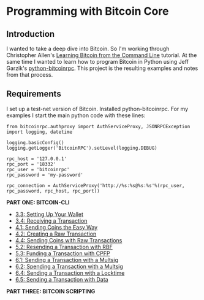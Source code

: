 # Programming with Bitcoin Core

## Introduction
I wanted to take a deep dive into Bitcoin. So I'm working through Christopher Allen's [Learning Bitcoin from the Command Line](https://github.com/ChristopherA/Learning-Bitcoin-from-the-Command-Line) tutorial. At the same time I wanted to learn how to program Bitcoin in Python using Jeff Garzik's [python-bitcoinrpc](https://github.com/jgarzik/python-bitcoinrpc). This project is the resulting examples and notes from that process.

## Requirements
I set up a test-net version of Bitcoin. Installed python-bitcoinrpc. For my examples I start the main python code with these lines:

```
from bitcoinrpc.authproxy import AuthServiceProxy, JSONRPCException
import logging, datetime

logging.basicConfig()
logging.getLogger('BitcoinRPC').setLevel(logging.DEBUG)

rpc_host = '127.0.0.1'
rpc_port = '18332'
rpc_user = 'bitcoinrpc'
rpc_password = 'my-password'

rpc_connection = AuthServiceProxy('http://%s:%s@%s:%s'%(rpc_user, rpc_password, rpc_host, rpc_port))
```

**PART ONE: BITCOIN-CLI**

* [3.3: Setting Up Your Wallet](03_3_Setting_Up_Your_Wallet.md)
* [3.4: Receiving a Transaction](03_4_Receiving_a_Transaction.md)
* [4.1: Sending Coins the Easy Way](04_1_Sending_Coins_The_Easy_Way.md)
* [4.2: Creating a Raw Transaction](04_2_Creating_a_Raw_Transaction.md)
* [4.4: Sending Coins with Raw Transactions](04_4_Sending_Coins_with_a_Raw_Transaction.md)
* [5.2: Resending a Transaction with RBF](05_2_Resending_a_Transaction_with_RBF.md)
* [5.3: Funding a Transaction with CPFP](05_3_Funding_a_Transaction_with_CPFP.md)
* [6.1: Sending a Transaction with a Multsig](06_1_Sending_a_Transaction_to_a_Multisig.md)
* [6.2: Spending a Transaction with a Multsig](06_2_Spending_a_Transaction_to_a_Multisig.md)
* [6.4: Sending a Transaction with a Locktime](06_4_Sending_a_Transaction_with_a_Locktime.md)
* [6.5: Sending a Transaction with Data](06_5_Sending_a_Transaction_with_Data.md)

**PART THREE: BITCOIN SCRIPTING**

